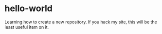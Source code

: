 # hello-world
Learning how to create a new repository. If you hack my site, this will be the least useful item on it.
